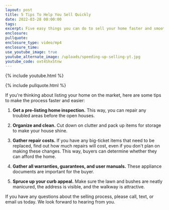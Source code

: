 ```yaml
---
layout: post
title: 5 Tips To Help You Sell Quickly
date: 2022-03-28 00:00:00
tags:
excerpt: Five easy things you can do to sell your home faster and smoother.
enclosure:
pullquote:
enclosure_type: video/mp4
enclosure_time:
use_youtube_image: true
youtube_alternate_image: /uploads/speeding-up-selling-yt.jpg
youtube_code: oxt4ShxStnw
---
```

{% include youtube.html %}

{% include pullquote.html %}

If you're thinking about listing your home on the market, here are some tips to make the process faster and easier:

1. **Get a pre-listing home inspection.** This way, you can repair any troubled areas before the open houses.

1. **Organize and clean.** Cut down on clutter and pack up items for storage to make your house shine.

1. **Gather repair costs.** If you have any big-ticket items that need to be replaced, find out how much repairs will cost, even if you don't plan on making these changes. This way, buyers can determine whether they can afford the home.

1. **Gather all warranties, guarantees, and user manuals.** These appliance documents are important for the buyer.

1. **Spruce up your curb appeal.** Make sure the lawn and bushes are neatly manicured, the address is visible, and the walkway is attractive.

If you have any questions about the selling process, please call, text, or email us today. We look forward to hearing from you.
